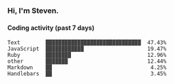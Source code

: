 ### Hi, I'm Steven.

#### Coding activity (past 7 days)
```
Text        ▓▓▓▓▓▓▓▓▓▓▓▓▓▓▓▓▓▓▓▓▓▓▓▓▓▓▓▓▓▓  47.43%
JavaScript  ▓▓▓▓▓▓▓▓▓▓▓▓                    19.47%
Ruby        ▓▓▓▓▓▓▓▓                        12.96%
other       ▓▓▓▓▓▓▓                         12.44%
Markdown    ▓▓                               4.25%
Handlebars  ▓▓                               3.45%
```
